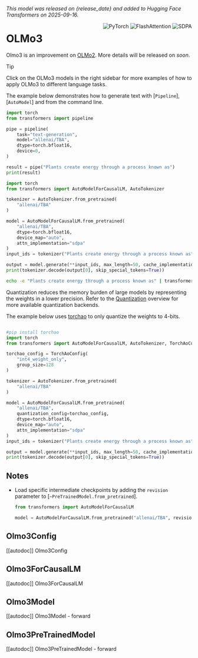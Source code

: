 <!--Copyright 2025 the HuggingFace Team. All rights reserved.

Licensed under the Apache License, Version 2.0 (the "License");
you may not use this file except in compliance with the License.
You may obtain a copy of the License at

    http://www.apache.org/licenses/LICENSE-2.0

Unless required by applicable law or agreed to in writing, software
distributed under the License is distributed on an "AS IS" BASIS,
WITHOUT WARRANTIES OR CONDITIONS OF ANY KIND, either express or implied.
See the License for the specific language governing permissions and
limitations under the License.


⚠️ Note that this file is in Markdown but contain specific syntax for our doc-builder (similar to MDX) that may not be rendered properly in your Markdown viewer.

-->
*This model was released on {release_date} and added to Hugging Face Transformers on 2025-09-16.*

<div style="float: right;">
    <div class="flex flex-wrap space-x-1">
        <img alt="PyTorch" src="https://img.shields.io/badge/PyTorch-DE3412?style=flat&logo=pytorch&logoColor=white">
        <img alt="FlashAttention" src="https://img.shields.io/badge/%E2%9A%A1%EF%B8%8E%20FlashAttention-eae0c8?style=flat">
        <img alt="SDPA" src="https://img.shields.io/badge/SDPA-DE3412?style=flat&logo=pytorch&logoColor=white">
    </div>
</div>

# OLMo3
Olmo3 is an improvement on [OLMo2](./olmo2). More details will be released on *soon*.

> [!TIP]
> Click on the OLMo3 models in the right sidebar for more examples of how to apply OLMo3 to different language tasks.

The example below demonstrates how to generate text with [`Pipeline`], [`AutoModel`] and from the command line.

<hfoptions id="usage">
<hfoption id="Pipeline">

```py
import torch
from transformers import pipeline

pipe = pipeline(
    task="text-generation",
    model="allenai/TBA",
    dtype=torch.bfloat16,
    device=0,
)

result = pipe("Plants create energy through a process known as")
print(result)
```

</hfoption>
<hfoption id="AutoModel">

```py
import torch
from transformers import AutoModelForCausalLM, AutoTokenizer

tokenizer = AutoTokenizer.from_pretrained(
    "allenai/TBA"
)

model = AutoModelForCausalLM.from_pretrained(
    "allenai/TBA",
    dtype=torch.bfloat16,
    device_map="auto",
    attn_implementation="sdpa"
)
input_ids = tokenizer("Plants create energy through a process known as", return_tensors="pt").to(model.device)

output = model.generate(**input_ids, max_length=50, cache_implementation="static")
print(tokenizer.decode(output[0], skip_special_tokens=True))
```

</hfoption>
<hfoption id="transformers CLI">

```bash
echo -e "Plants create energy through a process known as" | transformers-cli run --task text-generation --model allenai/TBA --device 0
```

</hfoption>
</hfoptions>

Quantization reduces the memory burden of large models by representing the weights in a lower precision. Refer to the [Quantization](../quantization/overview) overview for more available quantization backends.

The example below uses [torchao](../quantization/torchao) to only quantize the weights to 4-bits.
```py

#pip install torchao
import torch
from transformers import AutoModelForCausalLM, AutoTokenizer, TorchAoConfig

torchao_config = TorchAoConfig(
    "int4_weight_only",
    group_size=128
)

tokenizer = AutoTokenizer.from_pretrained(
    "allenai/TBA"
)

model = AutoModelForCausalLM.from_pretrained(
    "allenai/TBA",
    quantization_config=torchao_config,
    dtype=torch.bfloat16,
    device_map="auto",
    attn_implementation="sdpa"
)
input_ids = tokenizer("Plants create energy through a process known as", return_tensors="pt").to(model.device)

output = model.generate(**input_ids, max_length=50, cache_implementation="static")
print(tokenizer.decode(output[0], skip_special_tokens=True))

```


## Notes

- Load specific intermediate checkpoints by adding the `revision` parameter to [`~PreTrainedModel.from_pretrained`].

    ```py
    from transformers import AutoModelForCausalLM

    model = AutoModelForCausalLM.from_pretrained("allenai/TBA", revision="stage1-step140000-tokens294B")
    ```


## Olmo3Config

[[autodoc]] Olmo3Config

## Olmo3ForCausalLM

[[autodoc]] Olmo3ForCausalLM

## Olmo3Model

[[autodoc]] Olmo3Model
    - forward

## Olmo3PreTrainedModel

[[autodoc]] Olmo3PreTrainedModel
    - forward
